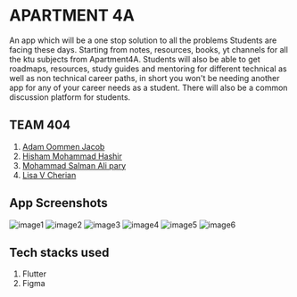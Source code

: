 # APARTMENT 4A


An app which will be a one stop solution to all the problems Students are facing these days. Starting from notes, resources, books, yt channels for all the ktu subjects from Apartment4A. Students will also be able to get roadmaps, resources, study guides and mentoring for different technical as well as non technical career paths, in short you won't be needing another app for any of your career needs as a student. There will also be a common discussion platform for students.

## TEAM 404
1. [Adam Oommen Jacob](https://github.com/weberstills)
2. [Hisham Mohammad Hashir](https://www.linkedin.com/in/hisham-hashir-3760481b/)
3. [Mohammad Salman Ali pary](https://github.com/salmanpary)
4. [Lisa V Cherian](https://github.com/LisaVCherian) 

## App Screenshots
![image1](https://cdn1.bbcode0.com/uploads/2022/1/30/6d7ea193b9f1e612734d2b85850411ab-full.png)
![image2](https://cdn1.bbcode0.com/uploads/2022/1/30/4929fb16301e22af7c6b6e31ffdd9107-full.png)
![image3](https://cdn1.bbcode0.com/uploads/2022/1/30/cb38a4a54a58c2ff673c617f056e6e2b-full.png)
![image4](https://cdn1.bbcode0.com/uploads/2022/1/30/97830c5cf15f1234bb6267848640d3a5-full.png)
![image5](https://cdn1.bbcode0.com/uploads/2022/1/30/5e80451b248e345be80920ddeb99e2fd-full.png)
![image6](https://cdn1.bbcode0.com/uploads/2022/1/30/04041c29de64349c21faedf30f319285-full.png)

## Tech stacks used
1. Flutter
2. Figma


